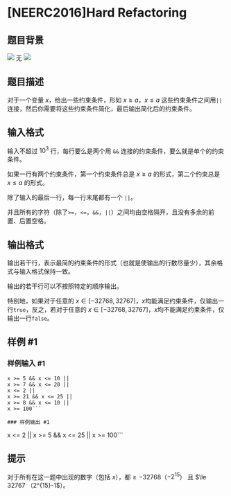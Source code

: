 # [NEERC2016]Hard Refactoring

## 题目背景

![](dGltdXMgKysrKysrKysrKysrKysrKysrKysrKysrKysrKysrKysrKysrKysrKysrKysrKysrKysrKysrKysrKysrKysrKysrKysrKysrKysrKysrKysrKysrKysrKysrKysrKysrKysrKysrKysrKysrKysrKysrKysrKysrKy4tLS0tLS0tLS0tLisrKysrKy4tLS0tLS0tLS0tLS0tLS0tLS0tLS4rKysrKysrKysrKysrKysrKy4tLS0tLS0tLS0tLS0tLisrKysrKysrKysrKysrLisuLS0uLS0tLi0uLS0tLS0tLS4=)
无
![](请发送ioiiseasy至zrmpaul表示您已经到达了这一关，然后接着做（做完上面那个，这条路就到头了qwq)

## 题目描述

对于一个变量 $x$，给出一些约束条件，形如 $x \geq a$，$x \le a$ 
这些约束条件之间用```||```连接，然后你需要将这些约束条件简化，最后输出简化后的约束条件。

## 输入格式

输入不超过 $10^3$ 行，每行要么是两个用 ```&&``` 连接的约束条件，要么就是单个的约束条件。

如果一行有两个约束条件，第一个约束条件总是 $x \geq a$ 的形式，第二个约束总是 $x \leq a$ 的形式。

除了输入的最后一行，每一行末尾都有一个 ```||```。

并且所有的字符（除了`>=`，`<=`，`&&`，`||`）之间均由空格隔开，且没有多余的前置、后置空格。

## 输出格式

输出若干行，表示最简的约束条件的形式（也就是使输出的行数尽量少），其余格式与输入格式保持一致。

输出的若干行可以不按照特定的顺序输出。

特别地，如果对于任意的 $x∈[-32768,32767]$，$x$均能满足约束条件，仅输出一行```true```，反之，若对于任意的 $x∈[-32768,32767]$，$x$均不能满足约束条件，仅输出一行```false```。

## 样例 #1

### 样例输入 #1
```
x >= 5 && x <= 10 ||
x >= 7 && x <= 20 ||
x <= 2 ||
x >= 21 && x <= 25 ||
x >= 8 && x <= 10 ||
x >= 100```

### 样例输出 #1

```
x <= 2 ||
x >= 5 && x <= 25 ||
x >= 100```

## 提示

对于所有在这一题中出现的数字（包括 $x$），都$\ge -32768$（$-2^{15}$） 且 $\le 32767 $（$2^{15}-1$）。
